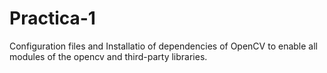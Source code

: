# Practica-1
Configuration files and Installatio of dependencies of OpenCV
to enable all modules of the opencv and  third-party libraries.

